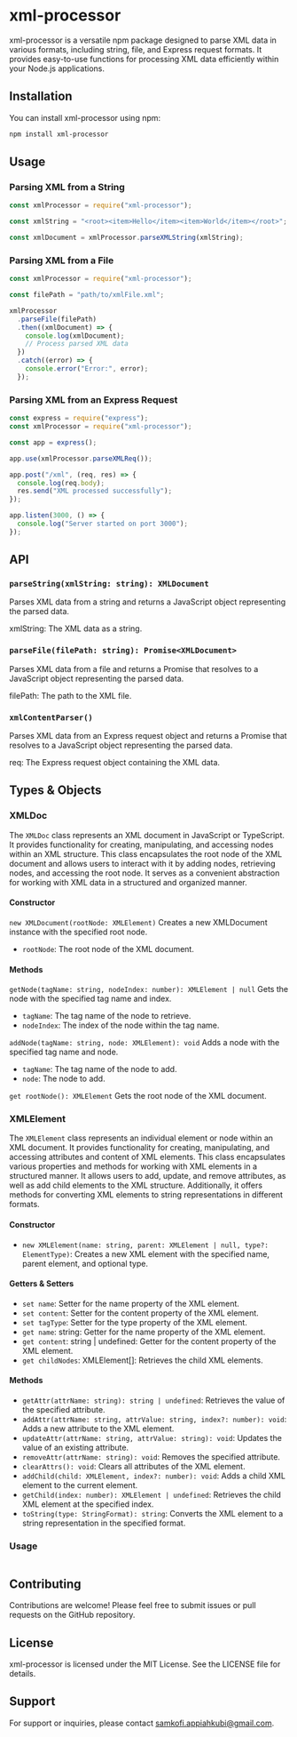 # xml-processor

xml-processor is a versatile npm package designed to parse XML data in various formats, including string, file, and Express request formats. It provides easy-to-use functions for processing XML data efficiently within your Node.js applications.

## Installation

You can install xml-processor using npm:

```bash
npm install xml-processor
```

## Usage

### Parsing XML from a String

```javascript
const xmlProcessor = require("xml-processor");

const xmlString = "<root><item>Hello</item><item>World</item></root>";

const xmlDocument = xmlProcessor.parseXMLString(xmlString);
```

### Parsing XML from a File

```javascript
const xmlProcessor = require("xml-processor");

const filePath = "path/to/xmlFile.xml";

xmlProcessor
  .parseFile(filePath)
  .then((xmlDocument) => {
    console.log(xmlDocument);
    // Process parsed XML data
  })
  .catch((error) => {
    console.error("Error:", error);
  });
```

### Parsing XML from an Express Request

```javascript
const express = require("express");
const xmlProcessor = require("xml-processor");

const app = express();

app.use(xmlProcessor.parseXMLReq());

app.post("/xml", (req, res) => {
  console.log(req.body);
  res.send("XML processed successfully");
});

app.listen(3000, () => {
  console.log("Server started on port 3000");
});
```

## API

### `parseString(xmlString: string): XMLDocument`

Parses XML data from a string and returns a JavaScript object representing the parsed data.

xmlString: The XML data as a string.

### `parseFile(filePath: string): Promise<XMLDocument>`

Parses XML data from a file and returns a Promise that resolves to a JavaScript object representing the parsed data.

filePath: The path to the XML file.

### `xmlContentParser()`

Parses XML data from an Express request object and returns a Promise that resolves to a JavaScript object representing the parsed data.

req: The Express request object containing the XML data.

## Types & Objects

### XMLDoc

The `XMLDoc` class represents an XML document in JavaScript or TypeScript. It provides functionality for creating, manipulating, and accessing nodes within an XML structure. This class encapsulates the root node of the XML document and allows users to interact with it by adding nodes, retrieving nodes, and accessing the root node. It serves as a convenient abstraction for working with XML data in a structured and organized manner.

#### Constructor

`new XMLDocument(rootNode: XMLElement)`
Creates a new XMLDocument instance with the specified root node.

- `rootNode`: The root node of the XML document.

#### Methods

`getNode(tagName: string, nodeIndex: number): XMLElement | null`
Gets the node with the specified tag name and index.

- `tagName`: The tag name of the node to retrieve.
- `nodeIndex`: The index of the node within the tag name.

`addNode(tagName: string, node: XMLElement): void`
Adds a node with the specified tag name and node.

- `tagName`: The tag name of the node to add.
- `node`: The node to add.

`get rootNode(): XMLElement`
Gets the root node of the XML document.

### XMLElement

The `XMLElement` class represents an individual element or node within an XML document. It provides functionality for creating, manipulating, and accessing attributes and content of XML elements. This class encapsulates various properties and methods for working with XML elements in a structured manner. It allows users to add, update, and remove attributes, as well as add child elements to the XML structure. Additionally, it offers methods for converting XML elements to string representations in different formats.

#### Constructor

- `new XMLElement(name: string, parent: XMLElement | null, type?: ElementType)`: Creates a new XML element with the specified name, parent element, and optional type.

#### Getters & Setters

- `set name`: Setter for the name property of the XML element.
- `set content`: Setter for the content property of the XML element.
- `set tagType`: Setter for the type property of the XML element.
- `get name`: string: Getter for the name property of the XML element.
- `get content`: string | undefined: Getter for the content property of the XML element.
- `get childNodes`: XMLElement[]: Retrieves the child XML elements.

#### Methods

- `getAttr(attrName: string): string | undefined`: Retrieves the value of the specified attribute.
- `addAttr(attrName: string, attrValue: string, index?: number): void`: Adds a new attribute to the XML element.
- `updateAttr(attrName: string, attrValue: string): void`: Updates the value of an existing attribute.
- `removeAttr(attrName: string): void`: Removes the specified attribute.
- `clearAttrs(): void`: Clears all attributes of the XML element.
- `addChild(child: XMLElement, index?: number): void`: Adds a child XML element to the current element.
- `getChild(index: number): XMLElement | undefined`: Retrieves the child XML element at the specified index.
- `toString(type: StringFormat): string`: Converts the XML element to a string representation in the specified format.

### Usage

```javascript

```

## Contributing

Contributions are welcome! Please feel free to submit issues or pull requests on the GitHub repository.

## License

xml-processor is licensed under the MIT License. See the LICENSE file for details.

## Support

For support or inquiries, please contact samkofi.appiahkubi@gmail.com.
